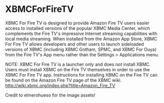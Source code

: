 XBMCForFireTV
=============

XBMC For Fire TV is designed to provide Amazon Fire TV users easier access to installed versions of the popular XBMC Media Center, which complements the Fire TV's impressive Internet streaming capabilities with local media streaming.  When installed from the Amazon App Store, XBMC For Fire TV allows developers and other users to launch sideloaded versions of XBMC (including XBMC Gotham, SPMC, and XBMC For Ouya) from the Fire TV's App menu rather than the Settings > Applications menu.

NOTE: XBMC For Fire TV is a launcher only and does *not* install XBMC.  Users must install XBMC on the Fire TV themselves in order to use the XBMC For Fire TV app.  Instructions for installing XBMC on the Fire TV can be found on the Amazon Fire TV page of the XBMC wiki.  http://wiki.xbmc.org/index.php?title=Amazon_Fire_TV

Credit to elmerohueso for the image assets!
